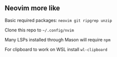 ## Neovim more like

Basic required packages: `neovim git ripgrep unzip`

Clone this repo to `~/.config/nvim`

Many LSPs installed through Mason will require `npm`

For clipboard to work on WSL install `wl-clipboard`
